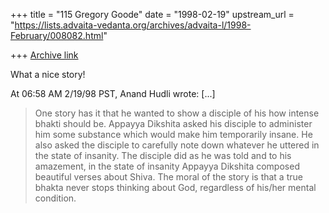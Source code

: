 +++
title = "115 Gregory Goode"
date = "1998-02-19"
upstream_url = "https://lists.advaita-vedanta.org/archives/advaita-l/1998-February/008082.html"

+++
[Archive link](https://lists.advaita-vedanta.org/archives/advaita-l/1998-February/008082.html)

What a nice story!

At 06:58 AM 2/19/98 PST, Anand Hudli wrote:
[...]
>One story has it
>that he wanted to show a disciple of his how intense bhakti should
>be. Appayya Dikshita asked his disciple to administer him some
>substance which would make him temporarily insane. He also asked the
>disciple to carefully note down whatever he uttered in the state of
>insanity. The disciple did as he was told and to his amazement, in
>the state of insanity Appayya Dikshita composed beautiful verses about
>Shiva. The moral of the story is that a true bhakta never stops
>thinking about God, regardless of his/her mental condition.

